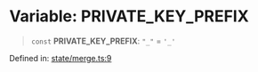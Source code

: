 # Variable: PRIVATE\_KEY\_PREFIX

> `const` **PRIVATE\_KEY\_PREFIX**: `"_"` = `'_'`

Defined in: [state/merge.ts:9](https://github.com/benallfree/lab13/blob/c14b6cbe39823dfc265f5d26450ed040a344e64f/sdk/src/online/state/merge.ts#L9)

